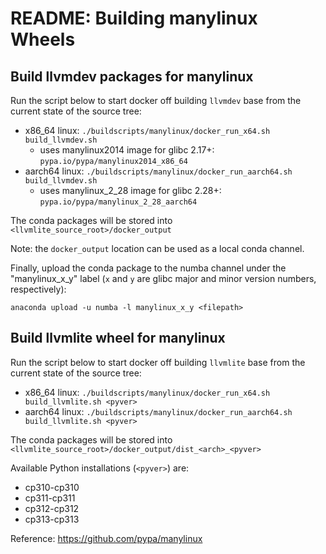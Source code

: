 # README: Building manylinux Wheels


## Build llvmdev packages for manylinux

Run the script below to start docker off building `llvmdev` base from the current state of the source tree:

- x86_64 linux: `./buildscripts/manylinux/docker_run_x64.sh build_llvmdev.sh`
    - uses manylinux2014 image for glibc 2.17+: `pypa.io/pypa/manylinux2014_x86_64`
- aarch64 linux: `./buildscripts/manylinux/docker_run_aarch64.sh build_llvmdev.sh`
    - uses manylinux_2_28 image for glibc 2.28+: `pypa.io/pypa/manylinux_2_28_aarch64`

The conda packages will be stored into `<llvmlite_source_root>/docker_output`

Note: the `docker_output` location can be used as a local conda channel.

Finally, upload the conda package to the numba channel under the "manylinux_x_y" 
label (`x` and `y` are glibc major and minor version numbers, respectively):

`anaconda upload -u numba -l manylinux_x_y <filepath>`


## Build llvmlite wheel for manylinux

Run the script below to start docker off building `llvmlite` base from the current state of the source tree:

- x86_64 linux: `./buildscripts/manylinux/docker_run_x64.sh build_llvmlite.sh <pyver>`
- aarch64 linux: `./buildscripts/manylinux/docker_run_aarch64.sh build_llvmlite.sh <pyver>`

The conda packages will be stored into `<llvmlite_source_root>/docker_output/dist_<arch>_<pyver>`

Available Python installations (`<pyver>`) are:

- cp310-cp310
- cp311-cp311
- cp312-cp312
- cp313-cp313


Reference: https://github.com/pypa/manylinux
